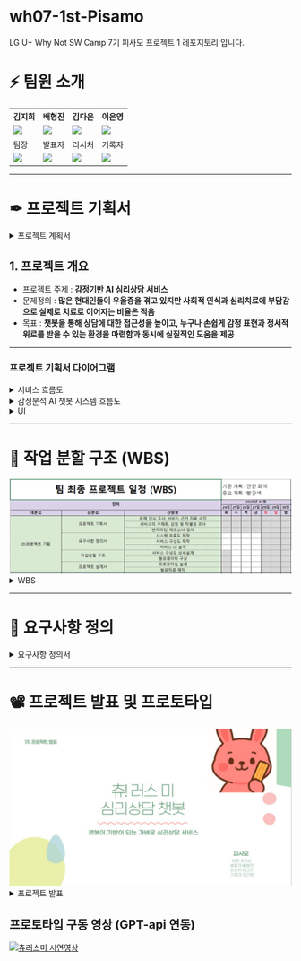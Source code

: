 # wh07-1st-Pisamo
LG U+ Why Not SW Camp 7기 피사모  프로젝트 1 레포지토리 입니다.

# ⚡ 팀원 소개

<table>
  <tr>
    <th>김지희</th>
    <th>배형진</th>
    <th>김다은</th>
    <th>이은영</th>
  </tr>
  <tr>
    <td><img src="https://github.com/whynotsw-camp/wh07-1st-Pisamo/blob/main/%EB%BD%80.jpg" width="100"/></td>
    <td><img src="https://github.com/whynotsw-camp/wh07-1st-Pisamo/blob/main/%EB%B3%B4%EB%9D%BC%EB%8F%8C%EC%9D%B4.jpg" width="100"/></td>
    <td><img src="https://github.com/whynotsw-camp/wh07-1st-Pisamo/blob/main/%EB%9A%9C%EB%B9%84.jpg" width="100"/></td>
    <td><img src="https://github.com/whynotsw-camp/wh07-1st-Pisamo/blob/main/%EB%82%98%EB%82%98.jpg" width="100"/></td>
  </tr>
  <tr>
    <td>팀장</td>
    <td>발표자</td>
    <td>리서처</td>
    <td>기록자</td>
  </tr>
  <tr>
    <td>
      <a href="https://github.com/jihuikim45">
        <img src="https://img.shields.io/badge/GitHub-Link-black?logo=github&style=flat"/>
      </a>
    </td>
    <td>
      <a href="https://github.com/bhjin97">
        <img src="https://img.shields.io/badge/GitHub-Link-black?logo=github&style=flat"/>
      </a>
    </td>
    <td>
      <a href="https://github.com/damdam1219">
        <img src="https://img.shields.io/badge/GitHub-Link-black?logo=github&style=flat"/>
      </a>
    </td>
    <td>
      <a href="https://github.com/2rlo0">
        <img src="https://img.shields.io/badge/GitHub-Link-black?logo=github&style=flat"/>
      </a>
    </td>
  </tr>
</table>

-------------------------------------------------------------

# ✒ 프로젝트 기획서
<details><summary>프로젝트 계획서
</summary>

[프로젝트기획서(최종).pdf](https://github.com/whynotsw-camp/wh07-1st-Pisamo/blob/main/%ED%94%84%EB%A1%9C%EC%A0%9D%ED%8A%B8%20%EA%B8%B0%ED%9A%8D%EC%84%9C.pdf)
</details>

## 1. 프로젝트 개요
- 프로젝트 주제 : **감정기반 AI 심리상담 서비스**
- 문제정의 : **많은 현대인들이 우울증을 겪고 있지만 사회적 인식과 심리치료에 부담감으로 실제로 치료로 이어지는 비율은 적음**
- 목표 : **챗봇을 통해 상담에 대한 접근성을 높이고, 누구나 손쉽게 감정 표현과 정서적 위로를 받을 수 있는 환경을 마련함과 동시에 실질적인 도움을 제공**

---------------------------------------------------------------------------------------------


### 프로젝트 기획서 다이어그램
<details><summary>서비스 흐름도
</summary>
<img src="https://github.com/whynotsw-camp/wh07-1st-Pisamo/blob/main/%EC%B8%84%EB%9F%AC%EC%8A%A4%20%EC%9E%90%EB%A3%8C%EB%AA%A8%EC%9D%8C/%EC%84%9C%EB%B9%84%EC%8A%A4%20%EA%B5%AC%EC%84%B1%EB%8F%84.jpg" />
  </details>

  <details><summary>감정분석 AI 챗봇 시스템 흐름도
</summary>
<img src="https://github.com/whynotsw-camp/wh07-1st-Pisamo/blob/main/%EC%B8%84%EB%9F%AC%EC%8A%A4%20%EC%9E%90%EB%A3%8C%EB%AA%A8%EC%9D%8C/%EC%8B%9C%EC%8A%A4%ED%85%9C%20%ED%9D%90%EB%A6%84%EB%8F%84%20%EB%8B%A4%EC%9D%B4%EC%96%B4%EA%B7%B8%EB%9E%A8.jpg" />
  </details>

  <details><summary>UI
</summary>
 <tr>
    <td><img src="https://github.com/whynotsw-camp/wh07-1st-Pisamo/blob/main/%EC%B8%84%EB%9F%AC%EC%8A%A4%20%EC%9E%90%EB%A3%8C%EB%AA%A8%EC%9D%8C/%EC%B8%84%EB%9F%AC%EC%8A%A4%20%EB%A9%94%EC%9D%B8%ED%99%94%EB%A9%B4.jpg"/></td>
    <td><img src="https://github.com/whynotsw-camp/wh07-1st-Pisamo/blob/main/%EC%B8%84%EB%9F%AC%EC%8A%A4%20%EC%9E%90%EB%A3%8C%EB%AA%A8%EC%9D%8C/%EC%B8%84%EB%9F%AC%EC%8A%A4%20%EB%8C%80%ED%99%94%EC%B0%BD.jpg" /></td>
    <td><img src="https://github.com/whynotsw-camp/wh07-1st-Pisamo/blob/main/%EC%B8%84%EB%9F%AC%EC%8A%A4%20%EC%9E%90%EB%A3%8C%EB%AA%A8%EC%9D%8C/%EC%B8%84%EB%9F%AC%EC%8A%A4%20%EB%B3%91%EC%9B%90%EC%B6%94%EC%B2%9C.jpg" /></td>
  </tr>
    
 </details>
 
  --------------------------

# 📅 작업 분할 구조 (WBS)

 <img src="https://github.com/whynotsw-camp/wh07-1st-Pisamo/blob/main/%EC%B8%84%EB%9F%AC%EC%8A%A4%20%EC%9E%90%EB%A3%8C%EB%AA%A8%EC%9D%8C/WBS_6.png">

<details><summary>WBS
</summary>
 
  [WBS] (https://github.com/whynotsw-camp/wh07-1st-Pisamo/blob/main/%ED%94%BC%EC%82%AC%EB%AA%A8%20WBS.xlsx)
</details>

  ------------------------------

# 🧾 요구사항 정의

<details><summary>요구사항 정의서
</summary>
  
[요구사항 정의서.pdf](https://github.com/whynotsw-camp/wh07-1st-Pisamo/blob/main/%EC%9A%94%EA%B5%AC%EC%82%AC%ED%95%AD%20%EC%A0%95%EC%9D%98%EC%84%9C.pdf)
  
</details>

----------------------------

# 📽 프로젝트 발표 및 프로토타입 

<img src="https://github.com/whynotsw-camp/wh07-1st-Pisamo/blob/main/%EC%B8%84%EB%9F%AC%EC%8A%A4%20%EC%9E%90%EB%A3%8C%EB%AA%A8%EC%9D%8C/%EB%B0%9C%ED%91%9C%EC%9E%90%EB%A3%8C%20%ED%91%9C%EC%A7%80.jpg" />
<details><summary>프로젝트 발표
</summary>
  
[프로젝트 발표.pptx](https://github.com/whynotsw-camp/wh07-1st-Pisamo/blob/main/%EC%B8%84%EB%9F%AC%EC%8A%A4%20%EC%9E%90%EB%A3%8C%EB%AA%A8%EC%9D%8C/%EC%B8%84!%EB%9F%AC%EC%8A%A4%EB%AF%B8_%EB%B0%9C%ED%91%9C%EC%9E%90%EB%A3%8C.pptx)
  
</details>

## 프로토타입 구동 영상 (GPT-api 연동)
[![츄러스미 시연영상](https://img.youtube.com/vi/K_wrcCBADBs/0.jpg)](https://youtu.be/K_wrcCBADBs)

  <br>
